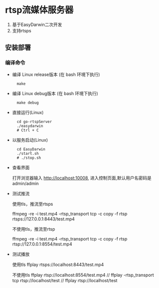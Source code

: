 # rtsp流媒体服务器

1. 基于EasyDarwin二次开发
2. 支持rtsps


## 安装部署

### 编译命令

- 编译 Linux release版本 (在 bash 环境下执行)

        make 
        
- 编译 Linux debug版本 (在 bash 环境下执行)

        make debug
        
- 直接运行(Linux)

		cd go-rtspServer
		./easydarwin
		# Ctrl + C

- 以服务启动(Linux)

		cd EasyDarwin
		./start.sh
		# ./stop.sh

- 查看界面
	
	打开浏览器输入 [http://localhost:10008](http://localhost:10008), 进入控制页面,默认用户名密码是admin/admin

- 测试推流

    使用tls，推流至rtsps
    
    ffmpeg -re -i test.mp4 -rtsp_transport tcp -c copy -f rtsp rtsps://127.0.0.1:8443/test.mp4

    不使用tls，推流至rtsp
    
    ffmpeg -re -i test.mp4 -rtsp_transport tcp -c copy -f rtsp rtsp://127.0.0.1:8554/test.mp4
    
	
- 测试播放

    使用tls
    ffplay rtsps://localhost:8443/test.mp4
    
    不使用tls
    ffplay rtsp://localhost:8554/test.mp4
	// ffplay -rtsp_transport tcp rtsp://localhost/test
	// ffplay rtsp://localhost/test 




